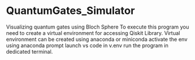 # QuantumGates_Simulator
Visualizing quantum gates using Bloch Sphere 
To execute this program you need to create a virtual environment for accessing Qiskit Library.
Virtual environment can be created using anaconda or miniconda 
activate the env using anaconda prompt 
launch vs code in v.env 
run the program in dedicated terminal.
